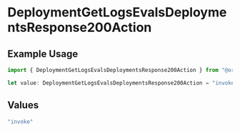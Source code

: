 # DeploymentGetLogsEvalsDeploymentsResponse200Action

## Example Usage

```typescript
import { DeploymentGetLogsEvalsDeploymentsResponse200Action } from "@orq-ai/node/models/operations";

let value: DeploymentGetLogsEvalsDeploymentsResponse200Action = "invoke";
```

## Values

```typescript
"invoke"
```